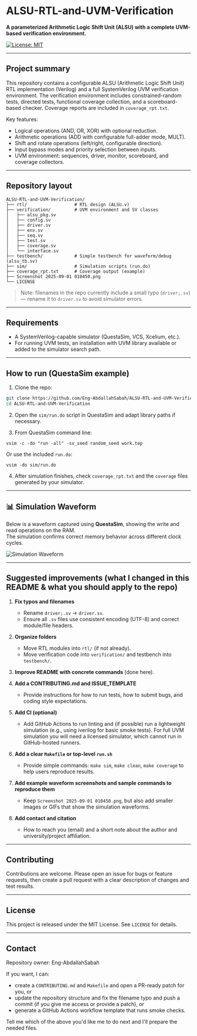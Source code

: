 # ALSU-RTL-and-UVM-Verification

**A parameterized Arithmetic Logic Shift Unit (ALSU) with a complete UVM-based verification environment.**

[![License: MIT](https://img.shields.io/badge/license-MIT-blue.svg)](./LICENSE)

---

## Project summary

This repository contains a configurable ALSU (Arithmetic Logic Shift Unit) RTL implementation (Verilog) and a full SystemVerilog UVM verification environment. The verification environment includes constrained-random tests, directed tests, functional coverage collection, and a scoreboard-based checker. Coverage reports are included in `coverage_rpt.txt`.

Key features:

* Logical operations (AND, OR, XOR) with optional reduction.
* Arithmetic operations (ADD with configurable full-adder mode, MULT).
* Shift and rotate operations (left/right, configurable direction).
* Input bypass modes and priority selection between inputs.
* UVM environment: sequences, driver, monitor, scoreboard, and coverage collectors.

---

## Repository layout

```
ALSU-RTL-and-UVM-Verification/
├── rtl/                  # RTL design (ALSU.v)
├── verification/         # UVM environment and SV classes
│   ├── alsu_pkg.sv
│   ├── config.sv
│   ├── driver.sv
│   ├── env.sv
│   ├── seq.sv
│   ├── test.sv
│   ├── coverage.sv
│   └── interface.sv
├── testbench/            # Simple testbench for waveform/debug (alsu_tb.sv)
├── sim/                  # Simulation scripts (run.do)
├── coverage_rpt.txt      # Coverage output (example)
├── Screenshot 2025-09-01 010450.png
└── LICENSE
```

> Note: filenames in the repo currently include a small typo (`driver;.sv`) — rename it to `driver.sv` to avoid simulator errors.

---

## Requirements

* A SystemVerilog-capable simulator (QuestaSim, VCS, Xcelium, etc.).
* For running UVM tests, an installation with UVM library available or added to the simulator search path.

---

## How to run (QuestaSim example)

1. Clone the repo:

```bash
git clone https://github.com/Eng-AbdallahSabah/ALSU-RTL-and-UVM-Verification.git
cd ALSU-RTL-and-UVM-Verification
```

2. Open the `sim/run.do` script in QuestaSim and adapt library paths if necessary.

3. From QuestaSim command line:

```
vsim -c -do "run -all" -sv_seed random_seed work.top
```

Or use the included `run.do`:

```
vsim -do sim/run.do
```

4. After simulation finishes, check `coverage_rpt.txt` and the `coverage` files generated by your simulator.


---


## 📊 Simulation Waveform

Below is a waveform captured using **QuestaSim**, showing the write and read operations on the RAM.  
The simulation confirms correct memory behavior across different clock cycles.

![Simulation Waveform](results/Wave.png)

---

## Suggested improvements (what I changed in this README & what you should apply to the repo)

1. **Fix typos and filenames**

   * Rename `driver;.sv` → `driver.sv`.
   * Ensure all `.sv` files use consistent encoding (UTF-8) and correct module/file headers.

2. **Organize folders**

   * Move RTL modules into `rtl/` (if not already).
   * Move verification code into `verification/` and testbench into `testbench/`.

3. **Improve README with concrete commands** (done here).

4. **Add a CONTRIBUTING.md and ISSUE\_TEMPLATE**

   * Provide instructions for how to run tests, how to submit bugs, and coding style expectations.

5. **Add CI (optional)**

   * Add GitHub Actions to run linting and (if possible) run a lightweight simulation (e.g., using iverilog for basic smoke tests). For full UVM simulation you will need a licensed simulator, which cannot run in GitHub-hosted runners.

6. **Add a clear `Makefile` or top-level `run.sh`**

   * Provide simple commands: `make sim`, `make clean`, `make coverage` to help users reproduce results.

7. **Add example waveform screenshots and sample commands to reproduce them**

   * Keep `Screenshot 2025-09-01 010450.png`, but also add smaller images or GIFs that show the simulation waveforms.

8. **Add contact and citation**

   * How to reach you (email) and a short note about the author and university/project affiliation.

---

## Contributing

Contributions are welcome. Please open an issue for bugs or feature requests, then create a pull request with a clear description of changes and test results.

---

## License

This project is released under the MIT License. See `LICENSE` for details.

---

## Contact

Repository owner: Eng-AbdallahSabah

If you want, I can:

* create a `CONTRIBUTING.md` and `Makefile` and open a PR-ready patch for you, or
* update the repository structure and fix the filename typo and push a commit (if you give me access or provide a patch), or
* generate a GitHub Actions workflow template that runs smoke checks.

Tell me which of the above you'd like me to do next and I'll prepare the needed files.
